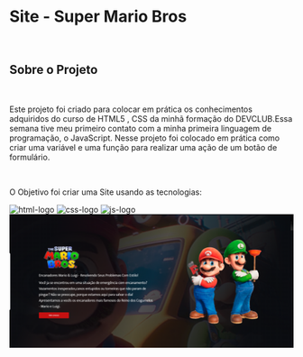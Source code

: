 <h1>Site - Super Mario Bros</h1>
<br>
<h2>Sobre o Projeto</h2>
<br>
<p>Este projeto foi criado para colocar em prática os conhecimentos adquiridos do curso de HTML5 , CSS da minhã formação do DEVCLUB.Essa semana tive meu primeiro contato com a minha primeira linguagem de programação, o JavaScript. Nesse projeto foi colocado em prática como criar uma variável e uma função para realizar uma ação de um botão de formulário.</p>
<br>
<p>O Objetivo foi criar uma Site usando as tecnologias:</p>
<img src="https://img.shields.io/badge/HTML5-E34F26?style=for-the-badge&logo=html5&logoColor=white" alt="html-logo" />
<img src="https://img.shields.io/badge/CSS3-1572B6?style=for-the-badge&logo=css3&logoColor=white" alt="css-logo" />
<img src="https://img.shields.io/badge/JavaScript-F7DF1E?style=for-the-badge&logo=javascript&logoColor=black" alt="js-logo" />
<br>
<img src="https://github.com/ailsonguedes17/Projeto-Mario/blob/main/Assets/mario.png?raw=true" alt="js-logo" />


